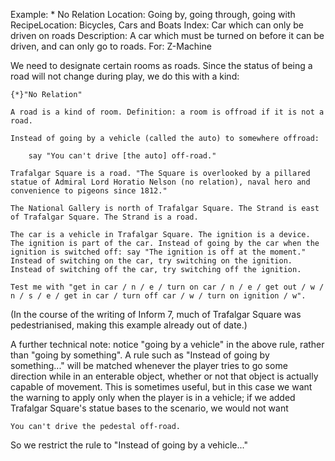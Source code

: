 Example: * No Relation
Location: Going by, going through, going with
RecipeLocation: Bicycles, Cars and Boats
Index: Car which can only be driven on roads
Description: A car which must be turned on before it can be driven, and can only go to roads.
For: Z-Machine

  
We need to designate certain rooms as roads. Since the status of being a road will not change during play, we do this with a kind:

  

``` inform7
{*}"No Relation"

A road is a kind of room. Definition: a room is offroad if it is not a road.

Instead of going by a vehicle (called the auto) to somewhere offroad:

	say "You can't drive [the auto] off-road."

Trafalgar Square is a road. "The Square is overlooked by a pillared statue of Admiral Lord Horatio Nelson (no relation), naval hero and convenience to pigeons since 1812."

The National Gallery is north of Trafalgar Square. The Strand is east of Trafalgar Square. The Strand is a road.

The car is a vehicle in Trafalgar Square. The ignition is a device. The ignition is part of the car. Instead of going by the car when the ignition is switched off: say "The ignition is off at the moment." Instead of switching on the car, try switching on the ignition. Instead of switching off the car, try switching off the ignition.

Test me with "get in car / n / e / turn on car / n / e / get out / w / n / s / e / get in car / turn off car / w / turn on ignition / w".
```

  
(In the course of the writing of Inform 7, much of Trafalgar Square was pedestrianised, making this example already out of date.)

  
A further technical note: notice "going by a vehicle" in the above rule, rather than "going by something". A rule such as "Instead of going by something..." will be matched whenever the player tries to go some direction while in an enterable object, whether or not that object is actually capable of movement. This is sometimes useful, but in this case we want the warning to apply only when the player is in a vehicle; if we added Trafalgar Square's statue bases to the scenario, we would not want

  

``` inform7
You can't drive the pedestal off-road.
```

  
So we restrict the rule to "Instead of going by a vehicle..."

